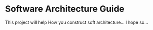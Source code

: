 # Software Architecture Guide

This project will help How you construct soft architecture...
I hope so...
